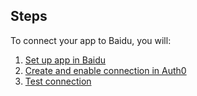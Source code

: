 ## Steps
To connect your app to Baidu, you will:
1. [Set up app in Baidu](#set-up-app-in-baidu)
2. [Create and enable connection in Auth0](#create-and-enable-connection-in-auth0)
3. [Test connection](#test-connection)
